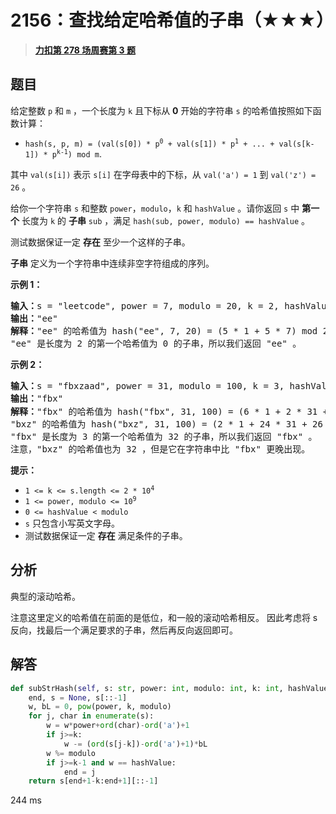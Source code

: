 # 2156：查找给定哈希值的子串（★★★）


> <u>**[力扣第 278 场周赛第 3 题](https://leetcode.cn/problems/find-substring-with-given-hash-value/)**</u>

## 题目

<p>给定整数 <code>p</code> 和 <code>m</code> ，一个长度为 <code>k</code> 且下标从 <strong>0</strong> 开始的字符串 <code>s</code> 的哈希值按照如下函数计算：</p>

<ul>
<li><code>hash(s, p, m) = (val(s[0]) * p<sup>0</sup> + val(s[1]) * p<sup>1</sup> + ... + val(s[k-1]) * p<sup>k-1</sup>) mod m</code>.</li>
</ul>

<p>其中 <code>val(s[i])</code> 表示 <code>s[i]</code> 在字母表中的下标，从 <code>val('a') = 1</code> 到 <code>val('z') = 26</code> 。</p>

<p>给你一个字符串 <code>s</code> 和整数 <code>power</code>，<code>modulo</code>，<code>k</code> 和 <code>hashValue</code> 。请你返回 <code>s</code> 中 <strong>第一个</strong> 长度为 <code>k</code> 的 <strong>子串</strong> <code>sub</code> ，满足<em> </em><code>hash(sub, power, modulo) == hashValue</code> 。</p>

<p>测试数据保证一定 <strong>存在</strong> 至少一个这样的子串。</p>

<p><strong>子串</strong> 定义为一个字符串中连续非空字符组成的序列。</p>



<p><strong>示例 1：</strong></p>

<pre><b>输入：</b>s = "leetcode", power = 7, modulo = 20, k = 2, hashValue = 0
<strong>输出：</strong>"ee"
<strong>解释：</strong>"ee" 的哈希值为 hash("ee", 7, 20) = (5 * 1 + 5 * 7) mod 20 = 40 mod 20 = 0 。
"ee" 是长度为 2 的第一个哈希值为 0 的子串，所以我们返回 "ee" 。
</pre>

<p><strong>示例 2：</strong></p>

<pre><b>输入：</b>s = "fbxzaad", power = 31, modulo = 100, k = 3, hashValue = 32
<b>输出：</b>"fbx"
<b>解释：</b>"fbx" 的哈希值为 hash("fbx", 31, 100) = (6 * 1 + 2 * 31 + 24 * 31<sup>2</sup>) mod 100 = 23132 mod 100 = 32 。
"bxz" 的哈希值为 hash("bxz", 31, 100) = (2 * 1 + 24 * 31 + 26 * 31<sup>2</sup>) mod 100 = 25732 mod 100 = 32 。
"fbx" 是长度为 3 的第一个哈希值为 32 的子串，所以我们返回 "fbx" 。
注意，"bxz" 的哈希值也为 32 ，但是它在字符串中比 "fbx" 更晚出现。
</pre>



<p><strong>提示：</strong></p>

<ul>
<li><code>1 &lt;= k &lt;= s.length &lt;= 2 * 10<sup>4</sup></code></li>
<li><code>1 &lt;= power, modulo &lt;= 10<sup>9</sup></code></li>
<li><code>0 &lt;= hashValue &lt; modulo</code></li>
<li><code>s</code> 只包含小写英文字母。</li>
<li>测试数据保证一定 <strong>存在</strong> 满足条件的子串。</li>
</ul>


## 分析

典型的滚动哈希。

注意这里定义的哈希值在前面的是低位，和一般的滚动哈希相反。
因此考虑将 s 反向，找最后一个满足要求的子串，然后再反向返回即可。


## 解答

```python
def subStrHash(self, s: str, power: int, modulo: int, k: int, hashValue: int) -> str:
    end, s = None, s[::-1]
    w, bL = 0, pow(power, k, modulo)
    for j, char in enumerate(s):
        w = w*power+ord(char)-ord('a')+1
        if j>=k:
            w -= (ord(s[j-k])-ord('a')+1)*bL
        w %= modulo
        if j>=k-1 and w == hashValue:
            end = j
    return s[end+1-k:end+1][::-1]
```
244 ms
